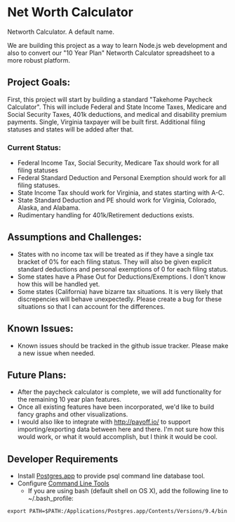 # Net Worth Calculator

Networth Calculator. A default name.

We are building this project as a way to learn Node.js web development and also to convert our "10 Year Plan" Networth Calculator spreadsheet to a more robust platform.

## Project Goals:
First, this project will start by building a standard "Takehome Paycheck Calculator". This will include Federal and State Income Taxes, Medicare and Social Security Taxes, 401k deductions, and medical and disability premium payments. Single, Virginia taxpayer will be built first. Additional filing statuses and states will be added after that. 

### Current Status:
  - Federal Income Tax, Social Security, Medicare Tax should work for all filing statuses
  - Federal Standard Deduction and Personal Exemption should work for all filing statuses.
  - State Income Tax should work for Virginia, and states starting with A-C.
  - State Standard Deduction and PE should work for Virginia, Colorado, Alaska, and Alabama.
  - Rudimentary handling for 401k/Retirement deductions exists.

## Assumptions and Challenges:
  - States with no income tax will be treated as if they have a single tax bracket of 0% for each filing status. They will also be given explicit standard deductions and personal exemptions of 0 for each filing status.
  - Some states have a Phase Out for Deductions/Exemptions. I don't know how this will be handled yet.
  - Some states (California) have bizarre tax situations. It is very likely that discrepencies will behave unexpectedly. Please create a bug for these situations so that I can account for the differences.

## Known Issues:
  - Known issues should be tracked in the github issue tracker. Please make a new issue when needed.

## Future Plans:
  - After the paycheck calculator is complete, we will add functionality for the remaining 10 year plan features. 
  - Once all existing features have been incorporated, we'd like to build fancy graphs and other visualizations.
  - I would also like to integrate with http://payoff.io/ to support importing/exporting data between here and there. I'm not sure how this would work, or what it would accomplish, but I think it would be cool.


## Developer Requirements
  - Install [Postgres.app](http://postgresapp.com) to provide psql command line database tool.
  - Configure [Command Line Tools](http://postgresapp.com/documentation/cli-tools.html)
    - If you are using bash (default shell on OS X), add the following line to ~/.bash_profile:
```
export PATH=$PATH:/Applications/Postgres.app/Contents/Versions/9.4/bin
```
